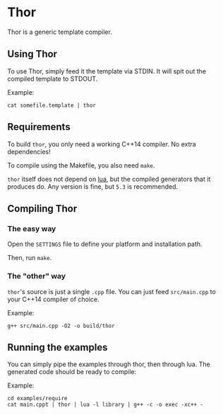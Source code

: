 # Thor

Thor is a generic template compiler.

## Using Thor

To use Thor, simply feed it the template via STDIN.
It will spit out the compiled template to STDOUT.

Example:

    cat somefile.template | thor

## Requirements

To build `thor`, you only need a working C++14 compiler.
No extra dependencies!

To compile using the Makefile, you also need `make`.

`thor` itself does not depend on [lua](http://www.lua.org), but the
compiled generators that it produces do. Any version is fine, but `5.3`
is recommended.
	
## Compiling Thor

### The easy way

Open the `SETTINGS` file to define your platform and installation path.

Then, run `make`.

### The "other" way

`thor`'s source is just a single `.cpp` file.
You can just feed `src/main.cpp` to your C++14 compiler of choice.

Example:

    g++ src/main.cpp -O2 -o build/thor

## Running the examples

You can simply pipe the examples through thor, then through lua.
The generated code should be ready to compile:

Example:

    cd examples/require
    cat main.cppt | thor | lua -l library | g++ -c -o exec -xc++ -

